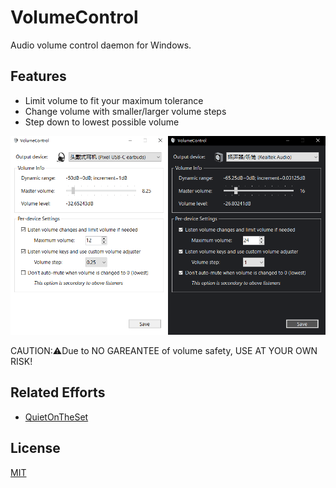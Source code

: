# VolumeControl

Audio volume control daemon for Windows.

## Features

+ Limit volume to fit your maximum tolerance
+ Change volume with smaller/larger volume steps
+ Step down to lowest possible volume

![](./screenshot.png)



CAUTION::warning:Due to NO GAREANTEE of volume safety, USE AT YOUR OWN RISK!

## Related Efforts

+ [QuietOnTheSet](https://github.com/troylar/quiet-on-the-set)

## License

[MIT](./LICENSE)

